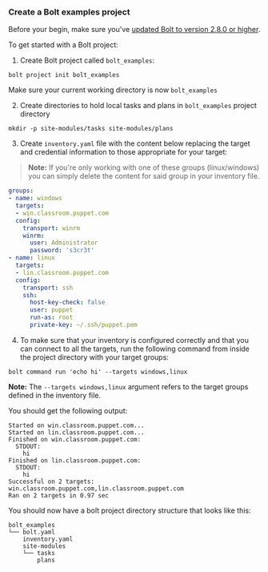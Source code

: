 ### Create a Bolt examples project

Before your begin, make sure you've [updated Bolt to version 2.8.0 or
higher](./bolt_installing.md).

To get started with a Bolt project:


1. Create Bolt project called `bolt_examples`:

```
bolt project init bolt_examples
```

Make sure your current working directory is now `bolt_examples`

2. Create directories to hold local tasks and plans in `bolt_examples` project directory

```
mkdir -p site-modules/tasks site-modules/plans
```

3. Create `inventory.yaml` file with the content below replacing the target and credential information to those appropriate for your target: 


> **Note:** If you're only working with one of these groups (linux/windows) you can simply delete the content for said group in your inventory file.

```yaml
groups:
- name: windows
  targets:
  - win.classroom.puppet.com
  config:
    transport: winrm
    winrm:
      user: Administrator
      password: 's3cr3t'
- name: linux
  targets:
  - lin.classroom.puppet.com
  config:
    transport: ssh
    ssh:
      host-key-check: false
      user: puppet
      run-as: root
      private-key: ~/.ssh/puppet.pem
```

4. To make sure that your inventory is configured correctly and that you can connect to all the targets, run the following command from inside the project directory with your target groups: 

```
bolt command run 'echo hi' --targets windows,linux
```

**Note:** The `--targets windows,linux` argument refers to the target groups defined in the inventory file.

You should get the following output:

```
Started on win.classroom.puppet.com...
Started on lin.classroom.puppet.com...
Finished on win.classroom.puppet.com:
  STDOUT:
    hi
Finished on lin.classroom.puppet.com:
  STDOUT:
    hi
Successful on 2 targets: win.classroom.puppet.com,lin.classroom.puppet.com
Ran on 2 targets in 0.97 sec
```

You should now have a bolt project directory structure that looks like this:

```console
bolt_examples
└── bolt.yaml
    inventory.yaml
    site-modules
    └── tasks
        plans      
```